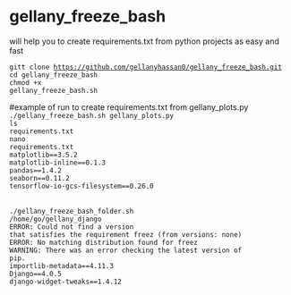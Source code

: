 # gellany_freeze_bash 
will help you to create requirements.txt from python projects as easy and fast

<code>gitt clone https://github.com/gellanyhassan0/gellany_freeze_bash.git</code><br>
<code>cd gellany_freeze_bash</code><br>
<code>chmod +x gellany_freeze_bash.sh</code><br>

#example of run to create requirements.txt from gellany_plots.py
<code>./gellany_freeze_bash.sh gellany_plots.py</code><br>
<code>ls</code><br>
<code>requirements.txt</code><br>
<code>nano requirements.txt</code><br>
<code>matplotlib==3.5.2</code><br>
<code>matplotlib-inline==0.1.3</code><br>
<code>pandas==1.4.2</code><br>
<code>seaborn==0.11.2</code><br>
<code>tensorflow-io-gcs-filesystem==0.26.0</code><br><br>
 
 
<code>./gellany_freeze_bash_folder.sh /home/go/gellany_django</code><br>
<code>ERROR: Could not find a version that satisfies the requirement freez (from versions: none)</code><br>
<code>ERROR: No matching distribution found for freez</code><br>
<code>WARNING: There was an error checking the latest version of pip.</code><br>
<code>importlib-metadata==4.11.3</code><br>
<code>Django==4.0.5</code><br>
<code>django-widget-tweaks==1.4.12</code><br>

